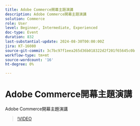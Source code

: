 ```yaml
---
title: Adobe Commerce開幕主題演講
description: Adobe Commerce開幕主題演講
solution: Commerce
role: User
level: Beginner, Intermediate, Experienced
doc-type: Event
duration: 832
last-substantial-update: 2024-08-30T00:00:00Z
jira: KT-16080
source-git-commit: 3c7bc97f1eea265d36b018322d2f201f65645c0b
workflow-type: tm+mt
source-wordcount: '16'
ht-degree: 0%

---
```



# Adobe Commerce開幕主題演講

Adobe Commerce開幕主題演講

>[!VIDEO](https://video.tv.adobe.com/v/3453961/?learn=on&captions=chi_hant)

